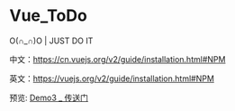 # Vue_ToDo
O(∩_∩)O | JUST DO IT

中文：https://cn.vuejs.org/v2/guide/installation.html#NPM

英文：https://vuejs.org/v2/guide/installation.html#NPM


预览: [Demo3 _ 传送门](https://huanghongrui.github.io/Vue_ToDo/Demo_3_App/page.html)